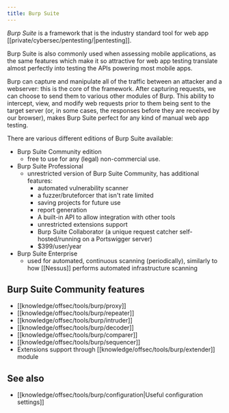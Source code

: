 ```yaml
---
title: Burp Suite
---
```


_Burp Suite_ is a framework that is the industry standard tool for web app [[private/cybersec/pentesting/|pentesting]].

Burp Suite is also commonly used when assessing mobile applications, as the same features which make it so attractive for web app testing translate almost perfectly into testing the APIs powering most mobile apps.

Burp can capture and manipulate all of the traffic between an attacker and a webserver: this is the core of the framework. After capturing requests, we can choose to send them to various other modules of Burp. This ability to intercept, view, and modify web requests prior to them being sent to the target server (or, in some cases, the responses before they are received by our browser), makes Burp Suite perfect for any kind of manual web app testing.

There are various different editions of Burp Suite available:

- Burp Suite Community edition
  - free to use for any (legal) non-commercial use.
- Burp Suite Professional
  - unrestricted version of Burp Suite Community, has additional features:
    - automated vulnerability scanner
    - a fuzzer/bruteforcer that isn't rate limited
    - saving projects for future use
    - report generation
    - A built-in API to allow integration with other tools
    - unrestricted extensions support
    - Burp Suite Collaborator (a unique request catcher self-hosted/running on a Portswigger server)
    - $399/user/year
- Burp Suite Enterprise
  - used for automated, continuous scanning (periodically), similarly to how [[Nessus]] performs automated infrastructure scanning

## Burp Suite Community features

- [[knowledge/offsec/tools/burp/proxy]]
- [[knowledge/offsec/tools/burp/repeater]]
- [[knowledge/offsec/tools/burp/intruder]]
- [[knowledge/offsec/tools/burp/decoder]]
- [[knowledge/offsec/tools/burp/comparer]]
- [[knowledge/offsec/tools/burp/sequencer]]
- Extensions support through [[knowledge/offsec/tools/burp/extender]] module

## See also

- [[knowledge/offsec/tools/burp/configuration|Useful configuration settings]]
